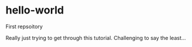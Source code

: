 # hello-world
First repsoitory

Really just trying to get through this tutorial.
Challenging to say the least...
